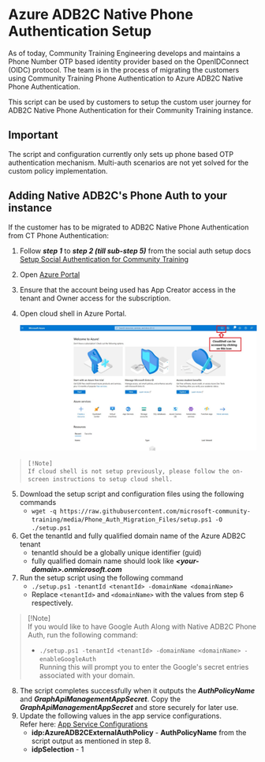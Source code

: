 # Azure ADB2C Native Phone Authentication Setup
As of today, Community Training Engineering develops and maintains a Phone Number OTP based identity provider based on the OpenIDConnect (OIDC) protocol. The team is in the process of migrating the customers using Community Training Phone Authentication to Azure ADB2C Native Phone Authentication.

This script can be used by customers to setup the custom user journey for ADB2C Native Phone Authentication for their Community Training instance.

## Important
The script and configuration currently only sets up phone based OTP authentication mechanism. Multi-auth scenarios are not yet solved for the custom policy implementation.

## Adding Native ADB2C's Phone Auth to your instance
If the customer has to be migrated to ADB2C Native Phone Authentication from CT Phone Authentication:

1. Follow ***step 1*** to ***step 2 (till sub-step 5)*** from the social auth setup docs [Setup Social Authentication for Community Training](https://learn.microsoft.com/en-us/azure/industry/training-services/microsoft-community-training/infrastructure-management/install-your-platform-instance/configure-login-social-work-school-account#social-account-or-email-based-authentication)
2. Open [Azure Portal](https://portal.azure.com)
   
3. Ensure that the account being used has App Creator access in the tenant and Owner access for the subscription.
4. Open cloud shell in Azure Portal. 

     ![CloudShell_Guidance](../../infrastructure-management/install-your-platform-instance/CloudShell_Guidance.jpg)

>     [!Note]  
>     If cloud shell is not setup previously, please follow the on-screen instructions to setup cloud shell.

5. Download the setup script and configuration files using the following commands
    - `wget -q https://raw.githubusercontent.com/microsoft-community-training/media/Phone_Auth_Migration_Files/setup.ps1 -O ./setup.ps1`
6. Get the tenantId and fully qualified domain name of the Azure ADB2C tenant
    - tenantId should be a globally unique identifier (guid)
    - fully qualified domain name should look like ***\<your-domain\>.onmicrosoft.com***
7. Run the setup script using the following command
    - `./setup.ps1 -tenantId <tenantId> -domainName <domainName>`
    - Replace `<tenantId>` and `<domainName>` with the values from step 6 respectively.

>   [!Note]  
>   If you would like to have Google Auth Along with Native ADB2C Phone Auth, run the following command:
>    - `./setup.ps1 -tenantId <tenantId> -domainName <domainName> -enableGoogleAuth`    
 >       Running this will prompt you to enter the Google's secret entries associated with your domain.   
  

8. The script completes successfully when it outputs the ***AuthPolicyName*** and ***GraphApiManagementAppSecret***. Copy the ***GraphApiManagementAppSecret*** and store securely for later use.
9. Update the following values in the app service configurations.   
Refer here: [ App Service Configurations](https://learn.microsoft.com/en-us/azure/industry/training-services/microsoft-community-training/settings/configurations-on-the-training-platform#steps-to-set-the-configurations-on-the-platform)
    - **idp:AzureADB2CExternalAuthPolicy** - **AuthPolicyName** from the script output as mentioned in step 8.
    - **idpSelection** - 1

